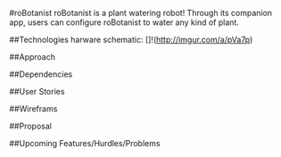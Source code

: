 #roBotanist
roBotanist is a plant watering robot!  Through its companion app, users can configure roBotanist to water any kind of plant.

##Technologies
harware schematic:
[]!(http://imgur.com/a/pVa7p)

##Approach

##Dependencies

##User Stories

##Wireframs

##Proposal

##Upcoming Features/Hurdles/Problems
